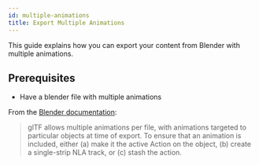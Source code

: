 ```yaml
---
id: multiple-animations
title: Export Multiple Animations
---
```


This guide explains how you can export your content from Blender with multiple animations.

## Prerequisites
- Have a blender file with multiple animations

From the [Blender documentation](https://docs.blender.org/manual/en/2.80/addons/io_scene_gltf2.html#animation):

> glTF allows multiple animations per file, with animations targeted to particular objects at time of export. To ensure that an animation is included, either (a) make it the active Action on the object, (b) create a single-strip NLA track, or (c) stash the action.
